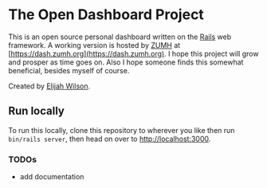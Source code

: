 # The Open Dashboard Project

This is an open source personal dashboard written on the [Rails](http://rubyonrails.org) web framework. A working version is hosted by [ZUMH](http://zumh.org) at [https://dash.zumh.org](https://dash.zumh.org). I hope this project will grow and prosper as time goes on. Also I hope someone finds this somewhat beneficial, besides myself of course.

Created by [Elijah Wilson](http://elijahwilson.me).

## Run locally

To run this locally, clone this repository to wherever you like then run `bin/rails server`, then head on over to [http://localhost:3000](http://localhost:3000).

### TODOs
- add documentation
